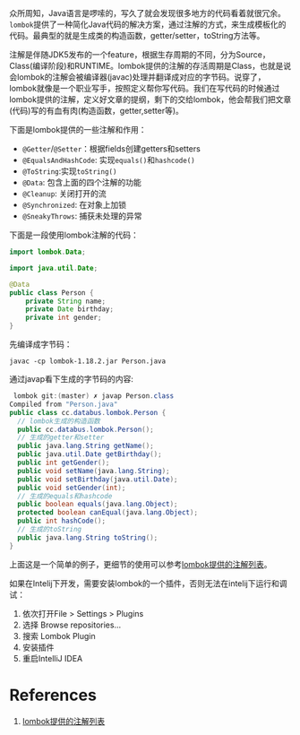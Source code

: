 众所周知，Java语言是啰嗦的，写久了就会发现很多地方的代码看着就很冗余。`lombok`提供了一种简化Java代码的解决方案，通过注解的方式，来生成模板化的代码。最典型的就是生成类的构造函数，getter/setter，toString方法等。

<!--more-->
注解是伴随JDK5发布的一个feature，根据生存周期的不同，分为Source，Class(编译阶段)和RUNTIME。lombok提供的注解的存活周期是Class，也就是说会lombok的注解会被编译器(javac)处理并翻译成对应的字节码。说穿了，lombok就像是一个职业写手，按照定义帮你写代码。我们在写代码的时候通过lombok提供的注解，定义好文章的提纲，剩下的交给lombok，他会帮我们把文章(代码)写的有血有肉(构造函数，getter,setter等)。

下面是lombok提供的一些注解和作用：
* `@Getter`/`@Setter`：根据fields创建getters和setters
* `@EqualsAndHashCode`: 实现`equals()`和`hashcode()`
* `@ToString`:实现`toString()`
* `@Data`: 包含上面的四个注解的功能
* `@Cleanup`: 关闭打开的流
* `@Synchronized`: 在对象上加锁
* `@SneakyThrows`: 捕获未处理的异常

下面是一段使用lombok注解的代码：
```java
import lombok.Data;

import java.util.Date;

@Data
public class Person {
    private String name;
    private Date birthday;
    private int gender;
}
```
先编译成字节码：
```
javac -cp lombok-1.18.2.jar Person.java
```
通过javap看下生成的字节码的内容:
```java
 lombok git:(master) ✗ javap Person.class
Compiled from "Person.java"
public class cc.databus.lombok.Person {
  // lombok生成的构造函数
  public cc.databus.lombok.Person();
  // 生成的getter和setter
  public java.lang.String getName();
  public java.util.Date getBirthday();
  public int getGender();
  public void setName(java.lang.String);
  public void setBirthday(java.util.Date);
  public void setGender(int);
  // 生成的equals和hashcode
  public boolean equals(java.lang.Object);
  protected boolean canEqual(java.lang.Object);
  public int hashCode();
  // 生成的toString
  public java.lang.String toString();
}
```


上面这是一个简单的例子，更细节的使用可以参考[lombok提供的注解列表](https://projectlombok.org/features/)。

如果在Intelij下开发，需要安装lombok的一个插件，否则无法在intelij下运行和调试：
1. 依次打开File > Settings > Plugins
2. 选择 Browse repositories...
3. 搜索 Lombok Plugin
4. 安装插件
5. 重启IntelliJ IDEA


# References
1. [lombok提供的注解列表](https://projectlombok.org/features/)